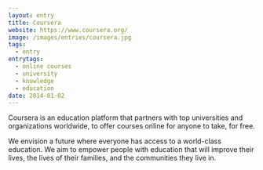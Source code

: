 ```yaml
---
layout: entry
title: Coursera
website: https://www.coursera.org/
image: /images/entries/coursera.jpg
tags:
  - entry
entrytags:
  - online courses
  - university
  - knowledge
  - education
date: 2014-01-02
---
```


Coursera is an education platform that partners with top universities and organizations worldwide, to offer courses online for anyone to take, for free.

We envision a future where everyone has access to a world-class education. We aim to empower people with education that will improve their lives, the lives of their families, and the communities they live in.